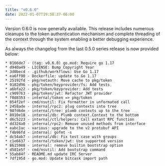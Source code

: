 ```yaml
---
title: "v0.6.0"
date: 2022-01-07T19:58:37-06:00
---
```


Version 0.6.0 is now generally available.  This release includes
numerous cleanups to the token authentication mechanism and complete
threading of the context through the system enabling a better
debugging experience.

As always the changelog from the last 0.5.0 series release is now
provided below:

```text
* 8166de7 - (tag: v0.6.0) go.mod: Require go 1.17
* d940a49 - LICENSE: Bump Copyright Year
* 3d0becd - .github/workflows: Use Go 1.17
* ea6ff90 - Dockerfile: update to Go 1.17
* 25192fd - pkg/netauth: Move cache to pkg/token
* 9182d96 - pkg/token/keyprovider/fs: Add tests
* a6bfa22 - pkg/token/keyprovider: Add tests
* c909763 - pkg/token/jwt: Refactor JWT provider
* f0d8353 - internal/token => pkg/token
* 054f2ef - cmd/nsutil: Fix formatter in unformated call
* 2458ade - internal/rpc2: plug contexts into tree
* 98fd6de - internal/tree: plumb contexts up to the tree
* 8010e18 - internal/db: Plumb context.Context to the bottom
* d6c5223 - internal/ctl/helpers: Call extant RPC function
* dd324a0 - internal/rpc2: Remove unused methods from interface
* eabc1ac - various: upgrade to the v2 protobuf API
* f4b96fd - internal: gofmt -s
* dc54ab7 - internal/db: Fix test case with groups
* c1e6637 - internal/token/jwt: Use supported version
* 8615988 - internal: remove builtin bootstrap option
* d581e5f - cmd/nsutil: Add bootstrap command
* 55ab84f - README.md update IRC Server
* 7df195d - go.mod: Update bitcask import path
```
